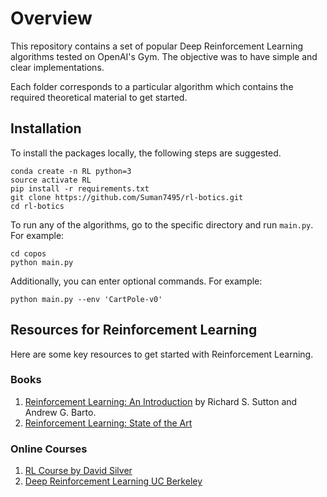 # Overview
This repository contains a set of popular Deep Reinforcement Learning algorithms tested on OpenAI's Gym. The objective was to have simple and clear implementations.

Each folder corresponds to a particular algorithm which contains the required theoretical material to get started.

## Installation
To install the packages locally, the following steps are suggested. 
```
conda create -n RL python=3
source activate RL
pip install -r requirements.txt
git clone https://github.com/Suman7495/rl-botics.git
cd rl-botics
```

To run any of the algorithms, go to the specific directory and run `main.py`. For example:
```
cd copos
python main.py
```
Additionally, you can enter optional commands. For example:
```
python main.py --env 'CartPole-v0'
```

## Resources for Reinforcement Learning
Here are some key resources to get started with Reinforcement Learning.
### Books
1. [Reinforcement Learning: An Introduction](http://incompleteideas.net/book/bookdraft2017nov5.pdf) by Richard S. Sutton and Andrew G. Barto.
2. [Reinforcement Learning: State of the Art](https://www.springer.com/it/book/9783642276446)

### Online Courses
1. [RL Course by David Silver](https://www.youtube.com/watch?v=2pWv7GOvuf0)
2. [Deep Reinforcement Learning UC Berkeley](http://rail.eecs.berkeley.edu/deeprlcourse/)
